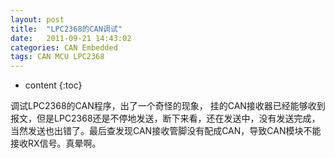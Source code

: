 ```yaml
---
layout: post
title:  "LPC2368的CAN调试"
date:   2011-09-21 14:43:02
categories: CAN Embedded
tags: CAN MCU LPC2368
---
```


* content
{:toc}

调试LPC2368的CAN程序，出了一个奇怪的现象， 挂的CAN接收器已经能够收到报文，但是LPC2368还是不停地发送，断下来看，还在发送中，没有发送完成，当然发送也出错了。最后查发现CAN接收管脚没有配成CAN，导致CAN模块不能接收RX信号。真晕啊。
